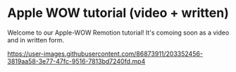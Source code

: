 # Apple WOW tutorial (video + written)

Welcome to our Apple-WOW Remotion tutorial! It's comoing soon as a video and in written form.

https://user-images.githubusercontent.com/86873911/203352456-3819aa58-3e77-47fc-9516-7813bd7240fd.mp4

